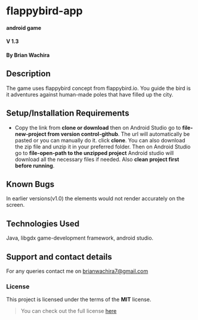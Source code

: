 # flappybird-app
#### android game
#### V 1.3
#### By **Brian Wachira**
## Description
The game uses flappybird concept from flappybird.io. You guide the bird is it adventures against human-made poles that have  filled up the city.
## Setup/Installation Requirements
* Copy the link from **clone or download** then on Android Studio go to **file-new-project from version control-github**. The url will automatically be pasted or you can manually do it. click **clone**.
You can also download the zip file and unzip it in your preferred folder. Then on Android Studio go to **file-open-path to the unzipped project**
Android studio will download all the necessary files if needed. Also **clean project first before running**.
## Known Bugs
In earlier versions(v1.0) the elements would not render accurately on the screen. 
## Technologies Used
Java, libgdx game-development framework, android studio.
## Support and contact details
For any queries contact me on brianwachira7@gmail.com
### License
This project is licensed under the terms of the **MIT** license.

>You can check out the full license [here](https://github.com/briananointed/flappybird-app/blob/master/LICENSE)


